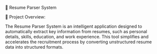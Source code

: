📄 Resume Parser System

📌 Project Overview:

The Resume Parser System is an intelligent application designed to automatically extract key information from resumes, such as personal details, skills, education, and work experience. This tool simplifies and accelerates the recruitment process by converting unstructured resume data into structured formats.
